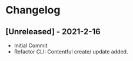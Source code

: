 # Changelog

## [Unreleased] - 2021-2-16

- Initial Commit
- Refactor CLI: Contentful create/ update added.
